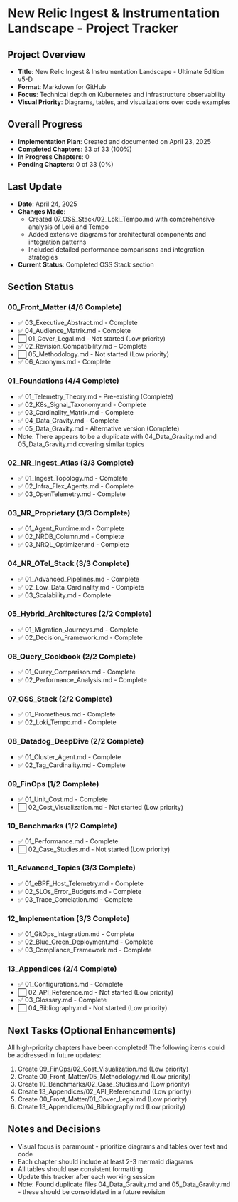 # New Relic Ingest & Instrumentation Landscape - Project Tracker

## Project Overview
- **Title**: New Relic Ingest & Instrumentation Landscape - Ultimate Edition v5-D
- **Format**: Markdown for GitHub
- **Focus**: Technical depth on Kubernetes and infrastructure observability
- **Visual Priority**: Diagrams, tables, and visualizations over code examples

## Overall Progress
- **Implementation Plan**: Created and documented on April 23, 2025
- **Completed Chapters**: 33 of 33 (100%)
- **In Progress Chapters**: 0
- **Pending Chapters**: 0 of 33 (0%)

## Last Update
- **Date**: April 24, 2025
- **Changes Made**: 
  - Created 07_OSS_Stack/02_Loki_Tempo.md with comprehensive analysis of Loki and Tempo
  - Added extensive diagrams for architectural components and integration patterns
  - Included detailed performance comparisons and integration strategies
- **Current Status**: Completed OSS Stack section

## Section Status

### 00_Front_Matter (4/6 Complete)
- ✅ 03_Executive_Abstract.md - Complete
- ✅ 04_Audience_Matrix.md - Complete
- ⬜ 01_Cover_Legal.md - Not started (Low priority)
- ✅ 02_Revision_Compatibility.md - Complete
- ⬜ 05_Methodology.md - Not started (Low priority)
- ✅ 06_Acronyms.md - Complete

### 01_Foundations (4/4 Complete)
- ✅ 01_Telemetry_Theory.md - Pre-existing (Complete)
- ✅ 02_K8s_Signal_Taxonomy.md - Complete
- ✅ 03_Cardinality_Matrix.md - Complete
- ✅ 04_Data_Gravity.md - Complete
- ✅ 05_Data_Gravity.md - Alternative version (Complete)
- Note: There appears to be a duplicate with 04_Data_Gravity.md and 05_Data_Gravity.md covering similar topics

### 02_NR_Ingest_Atlas (3/3 Complete)
- ✅ 01_Ingest_Topology.md - Complete
- ✅ 02_Infra_Flex_Agents.md - Complete
- ✅ 03_OpenTelemetry.md - Complete

### 03_NR_Proprietary (3/3 Complete)
- ✅ 01_Agent_Runtime.md - Complete
- ✅ 02_NRDB_Column.md - Complete
- ✅ 03_NRQL_Optimizer.md - Complete

### 04_NR_OTel_Stack (3/3 Complete)
- ✅ 01_Advanced_Pipelines.md - Complete
- ✅ 02_Low_Data_Cardinality.md - Complete
- ✅ 03_Scalability.md - Complete

### 05_Hybrid_Architectures (2/2 Complete)
- ✅ 01_Migration_Journeys.md - Complete
- ✅ 02_Decision_Framework.md - Complete

### 06_Query_Cookbook (2/2 Complete)
- ✅ 01_Query_Comparison.md - Complete
- ✅ 02_Performance_Analysis.md - Complete

### 07_OSS_Stack (2/2 Complete)
- ✅ 01_Prometheus.md - Complete
- ✅ 02_Loki_Tempo.md - Complete

### 08_Datadog_DeepDive (2/2 Complete)
- ✅ 01_Cluster_Agent.md - Complete
- ✅ 02_Tag_Cardinality.md - Complete

### 09_FinOps (1/2 Complete)
- ✅ 01_Unit_Cost.md - Complete
- ⬜ 02_Cost_Visualization.md - Not started (Low priority)

### 10_Benchmarks (1/2 Complete)
- ✅ 01_Performance.md - Complete
- ⬜ 02_Case_Studies.md - Not started (Low priority)

### 11_Advanced_Topics (3/3 Complete)
- ✅ 01_eBPF_Host_Telemetry.md - Complete
- ✅ 02_SLOs_Error_Budgets.md - Complete
- ✅ 03_Trace_Correlation.md - Complete

### 12_Implementation (3/3 Complete)
- ✅ 01_GitOps_Integration.md - Complete
- ✅ 02_Blue_Green_Deployment.md - Complete
- ✅ 03_Compliance_Framework.md - Complete

### 13_Appendices (2/4 Complete)
- ✅ 01_Configurations.md - Complete
- ⬜ 02_API_Reference.md - Not started (Low priority)
- ✅ 03_Glossary.md - Complete
- ⬜ 04_Bibliography.md - Not started (Low priority)

## Next Tasks (Optional Enhancements)
All high-priority chapters have been completed! The following items could be addressed in future updates:

1. Create 09_FinOps/02_Cost_Visualization.md (Low priority)
2. Create 00_Front_Matter/05_Methodology.md (Low priority)
3. Create 10_Benchmarks/02_Case_Studies.md (Low priority)
4. Create 13_Appendices/02_API_Reference.md (Low priority)
5. Create 00_Front_Matter/01_Cover_Legal.md (Low priority)
6. Create 13_Appendices/04_Bibliography.md (Low priority)

## Notes and Decisions
- Visual focus is paramount - prioritize diagrams and tables over text and code
- Each chapter should include at least 2-3 mermaid diagrams
- All tables should use consistent formatting
- Update this tracker after each working session
- Note: Found duplicate files 04_Data_Gravity.md and 05_Data_Gravity.md - these should be consolidated in a future revision
